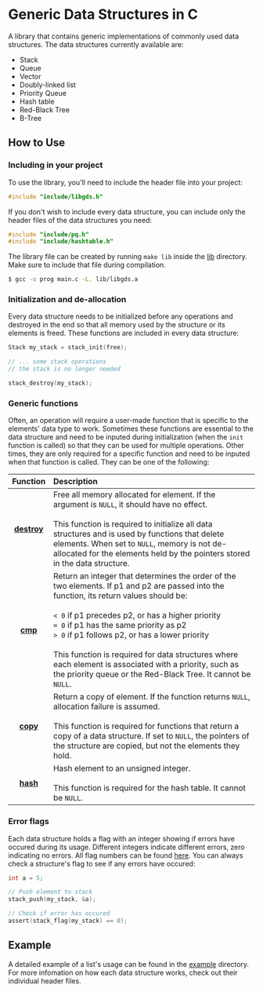 # Generic Data Structures in C

A library that contains generic implementations of commonly used data structures. The data structures currently available are:

- Stack
- Queue
- Vector
- Doubly-linked list
- Priority Queue
- Hash table
- Red-Black Tree
- B-Tree

## How to Use

### Including in your project
To use the library, you'll need to include the header file into your project:
```c
#include "include/libgds.h"
```

If you don't wish to include every data structure, you can include only the header files of the data structures you need:
```c
#include "include/pq.h"
#include "include/hashtable.h"
```

The library file can be created by running ```make lib``` inside the [lib](https://github.com/danaent/Generic-Data-Structures/blob/main/example) directory. Make sure to include that file during compilation.
```bash
$ gcc -o prog main.c -L. lib/libgds.a
```

### Initialization and de-allocation
Every data structure needs to be initialized before any operations and destroyed in the end so that all memory used by the structure or its elements is freed. These functions are included in every data structure:
```c
Stack my_stack = stack_init(free);

// ... some stack operations
// the stack is no longer needed

stack_destroy(my_stack);
```

### Generic functions
Often, an operation will require a user-made function that is specific to the elements' data type to work. Sometimes these functions are essential to the data structure and need to be inputed during initialization (when the ```init``` function is called) so that they can be used for multiple operations. Other times, they are only required for a specific function and need to be inputed when that function is called. They can be one of the following:

| Function   | Description |
|:----------:|:------------|
|**[destroy](https://github.com/danaent/Generic-Data-Structures/blob/main/include/func.h#L9)**| Free all memory allocated for element. If the argument is ``````NULL``````, it should have no effect.<br><br>This function is required to initialize all data structures and is used by functions that delete elements. When set to ```NULL```, memory is not de-allocated for the elements held by the pointers stored in the data structure.|
|**[cmp](https://github.com/danaent/Generic-Data-Structures/blob/main/include/func.h#L22)**| Return an integer that determines the order of the two elements. If p1 and p2 are passed into the function, its return values should be:<br><br>```< 0``` if p1 precedes p2, or has a higher priority<br>```= 0``` if p1 has the same priority as p2<br>```> 0``` if p1 follows p2, or has a lower priority<br><br>This function is required for data structures where each element is associated with a priority, such as the priority queue or the Red-Black Tree. It cannot be ```NULL```.|
|**[copy](https://github.com/danaent/Generic-Data-Structures/blob/main/include/func.h#L30)**| Return a copy of element. If the function returns ```NULL```, allocation failure is assumed.<br><br>This function is required for functions that return a copy of a data structure. If set to ```NULL```, the pointers of the structure are copied, but not the elements they hold.|
|**[hash](https://github.com/danaent/Generic-Data-Structures/blob/main/include/func.h#L35)**|Hash element to an unsigned integer.<br><br>This function is required for the hash table. It cannot be ```NULL```.|


### Error flags
Each data structure holds a flag with an integer showing if errors have occured during its usage. Different integers indicate different errors, zero indicating no errors. All flag numbers can be found [here](https://github.com/danaent/Generic-Data-Structures/blob/main/include/flags.h). You can always check a structure's flag to see if any errors have occured:
```c
int a = 5;

// Push element to stack
stack_push(my_stack, &a);

// Check if error has occured
assert(stack_flag(my_stack) == 0);
```

## Example
A detailed example of a list's usage can be found in the [example](https://github.com/danaent/Generic-Data-Structures/blob/main/example) directory. For more infomation on how each data structure works, check out their individual header files.